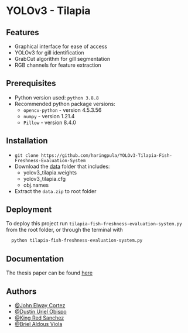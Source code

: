 # YOLOv3 - Tilapia

## Features

- Graphical interface for ease of access
- YOLOv3 for gill identification
- GrabCut algorithm for gill segmentation
- RGB channels for feature extraction

## Prerequisites

- Python version used: `python 3.8.8`
- Recommended python package versions:
  - `opencv-python` - version 4.5.3.56
  - `numpy` - version 1.21.4
  - `Pillow` - version 8.4.0

## Installation

- `git clone https://github.com/haringpula/YOLOv3-Tilapia-Fish-Freshness-Evaluation-System`
- Download the [data](https://drive.google.com/drive/folders/13HtjeKef48g6G3THhFDoh-xxKX5PUzbo?usp=share_link) folder that includes:
  - yolov3_tilapia.weights
  - yolov3_tilapia.cfg
  - obj.names
- Extract the `data.zip` to root folder

## Deployment

To deploy this project run `tilapia-fish-freshness-evaluation-system.py` from the root folder, or through the terminal with

```bash
  python tilapia-fish-freshness-evaluation-system.py
```

## Documentation

The thesis paper can be found [here](https://linktodocumentation)

## Authors

- [@John Elway Cortez](https://github.com/Evrouin)
- [@Dustin Uriel Obispo](https://github.com/haringpula/YOLOv3-Tilapia-Fish-Freshness-Evaluation-System)
- [@King Red Sanchez](https://github.com/haringpula)
- [@Briel Aldous Viola](https://github.com/haringpula/YOLOv3-Tilapia-Fish-Freshness-Evaluation-System)
